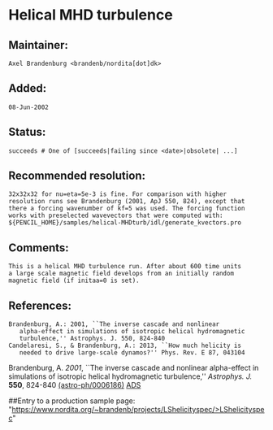 # Helical MHD turbulence #

## Maintainer:
    Axel Brandenburg <brandenb/nordita[dot]dk>
## Added:
    08-Jun-2002
## Status:
    succeeds # One of [succeeds|failing since <date>|obsolete| ...]
## Recommended resolution:
    32x32x32 for nu=eta=5e-3 is fine. For comparison with higher
    resolution runs see Brandenburg (2001, ApJ 550, 824), except that
    there a forcing wavenumber of kf=5 was used. The forcing function
    works with preselected wavevectors that were computed with:
    ${PENCIL_HOME}/samples/helical-MHDturb/idl/generate_kvectors.pro
## Comments:
    This is a helical MHD turbulence run. After about 600 time units
    a large scale magnetic field develops from an initially random
    magnetic field (if initaa=0 is set).
## References:
    Brandenburg, A.: 2001, ``The inverse cascade and nonlinear
       alpha-effect in simulations of isotropic helical hydromagnetic
       turbulence,'' Astrophys. J. 550, 824-840
    Candelaresi, S., & Brandenburg, A.: 2013, ``How much helicity is
       needed to drive large-scale dynamos?'' Phys. Rev. E 87, 043104

Brandenburg, A. *2001*, ``The inverse cascade and nonlinear alpha-effect in simulations
of isotropic helical hydromagnetic turbulence,'' *Astrophys. J.* **550**, 824-840
[(astro-ph/0006186)](http://arXiv.org/abs/astro-ph/0006186)
[ADS]("http://esoads.eso.org/cgi-bin/nph-bib_query?bibcode=2001ApJ...550..824B")

##Entry to a production sample page:
"https://www.nordita.org/~brandenb/projects/LShelicityspec/>LShelicityspec"

